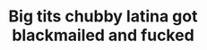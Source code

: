 ---
layout: post
title: Big tits chubby latina got blackmailed and fucked
duration: '09:54'
view: 231
rate: 2
video: 'http://fantasti.cc/embed/833637/'
category:
 - brunette
 - busty
 - cab
 - curvy
 - milf
 - rough
tags: 
 - big-tits
 - sucked
 - fucked
priority: 0.9
changefreq: daily
---